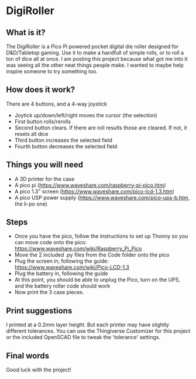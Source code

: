# DigiRoller

## What is it?
The DigiRoller is a Pico Pi powered pocket digital die roller designed for D&D/Tabletop gaming. Use it to make a handfull of simple rolls, or to roll a ton of dice all at once. I am posting this project because what got me into it was seeing all the other neat things people make. I wanted to maybe help inspire someone to try something too.

## How does it work?
There are 4 buttons, and a 4-way joystick
- Joytick up/down/left/right moves the cursor (the selection)
- First button rolls/rerolls
- Second button clears. If there are roll results those are cleared. If not, it resets all dice
- Third button increases the selected field
- Fourth button decreases the selected field

## Things you will need
- A 3D printer for the case
- A pico pi (https://www.waveshare.com/raspberry-pi-pico.htm)
- A pico 1.3" screen (https://www.waveshare.com/pico-lcd-1.3.htm)
- A pico USP power supply (https://www.waveshare.com/pico-ups-b.htm, the li-po one)

## Steps
- Once you have the pico, follow the instructions to set up Thonny so you can move code onto the pico: https://www.waveshare.com/wiki/Raspberry_Pi_Pico
- Move the 2 included .py files from the Code folder onto the pico
- Plug the screen in, following the guide: https://www.waveshare.com/wiki/Pico-LCD-1.3
- Plug the battery in, following the guide
- At this point, you should be able to unplug the Pico, turn on the UPS, and the battery roller code should work
- Now print the 3 case pieces.

## Print suggestions
I printed at a 0.2mm layer height. But each printer may have slightly different tolerances. You can use the Thingiverse Customizer for this project or the included OpenSCAD file to tweak the 'tolerance' settings.

## Final words
Good luck with the project!